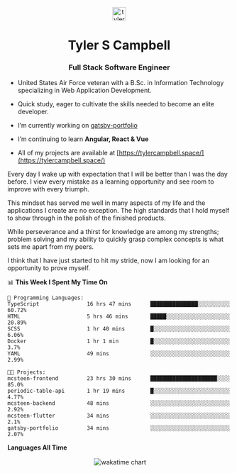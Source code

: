 <p align="center">
<a href="https://linkedin.com/in/tyler-campbell36" target="blank"><img align="center" src="https://cdn.jsdelivr.net/npm/simple-icons@3.0.1/icons/linkedin.svg" alt="tyler-campbell36" height="30" width="30" /></a>
</p>
<h1 align="center">Tyler S Campbell</h1>
<h3 align="center">Full Stack Software Engineer</h3>

* United States Air Force veteran with a B.Sc. in Information Technology specializing in Web Application Development. 

* Quick study, eager to cultivate the skills needed to become an elite developer.

* I’m currently working on [gatsby-portfolio](https://github.com/t36campbell/gatsby-portfolio)

* I’m continuing to learn **Angular, React & Vue**

* All of my projects are available at [https://tylercampbell.space/](https://tylercampbell.space/)

Every day I wake up with expectation that I will be better than I was the day before. I view every mistake as a learning opportunity and see room to improve with every triumph.

This mindset has served me well in many aspects of my life and the applications I create are no exception. The high standards that I hold myself to show through in the polish of the finished products.

While perseverance and a thirst for knowledge are among my strengths; problem solving and my ability to quickly grasp complex concepts is what sets me apart from my peers.

I think that I have just started to hit my stride, now I am looking for an opportunity to prove myself.

<!--START_SECTION:waka-->
📊 **This Week I Spent My Time On** 

```text
💬 Programming Languages: 
TypeScript               16 hrs 47 mins      ███████████████░░░░░░░░░░   60.72% 
HTML                     5 hrs 46 mins       █████░░░░░░░░░░░░░░░░░░░░   20.89% 
SCSS                     1 hr 40 mins        █░░░░░░░░░░░░░░░░░░░░░░░░   6.06% 
Docker                   1 hr 1 min          █░░░░░░░░░░░░░░░░░░░░░░░░   3.7% 
YAML                     49 mins             ░░░░░░░░░░░░░░░░░░░░░░░░░   2.99%

🐱‍💻 Projects: 
mcsteen-frontend         23 hrs 30 mins      █████████████████████░░░░   85.0% 
periodic-table-api       1 hr 19 mins        █░░░░░░░░░░░░░░░░░░░░░░░░   4.77% 
mcsteen-backend          48 mins             ░░░░░░░░░░░░░░░░░░░░░░░░░   2.92% 
mcsteen-flutter          34 mins             ░░░░░░░░░░░░░░░░░░░░░░░░░   2.1% 
gatsby-portfolio         34 mins             ░░░░░░░░░░░░░░░░░░░░░░░░░   2.07%

```


<!--END_SECTION:waka-->
**Languages All Time** 
<p align="center">&nbsp;<img align="center" alt="wakatime chart"
src="https://wakatime.com/share/@738aac7f-8868-4bc3-a1df-4c36703ee4b6/f86255e0-cf1e-483e-9ae4-5c0fdb9a56f8.png"/></p>

